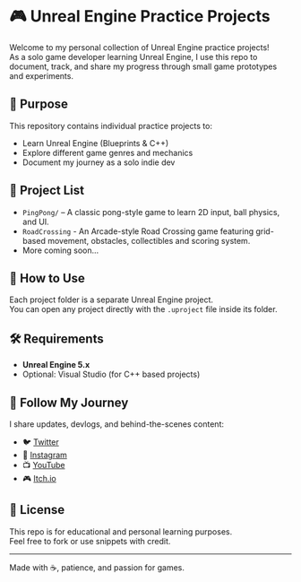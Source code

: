 # 🎮 Unreal Engine Practice Projects

Welcome to my personal collection of Unreal Engine practice projects!  
As a solo game developer learning Unreal Engine, I use this repo to document, track, and share my progress through small game prototypes and experiments.

## 🧠 Purpose

This repository contains individual practice projects to:
- Learn Unreal Engine (Blueprints & C++)
- Explore different game genres and mechanics
- Document my journey as a solo indie dev

## 📁 Project List

- `PingPong/` – A classic pong-style game to learn 2D input, ball physics, and UI.
- `RoadCrossing` - An Arcade-style Road Crossing game featuring grid-based movement, obstacles, collectibles and scoring system.
- More coming soon...

## 🚀 How to Use

Each project folder is a separate Unreal Engine project.  
You can open any project directly with the `.uproject` file inside its folder.

## 🛠️ Requirements

- **Unreal Engine 5.x**
- Optional: Visual Studio (for C++ based projects)

## 📌 Follow My Journey

I share updates, devlogs, and behind-the-scenes content:

- 🐦 [Twitter](https://x.com/SolarasLight)
- 📸 [Instagram](https://www.instagram.com/solaraslight/)
- 📺 [YouTube](https://www.youtube.com/@solaraslight)
- 🎮 [Itch.io](https://solaraslight.itch.io)

## 📖 License

This repo is for educational and personal learning purposes.  
Feel free to fork or use snippets with credit.

---
Made with ☕, patience, and passion for games.
